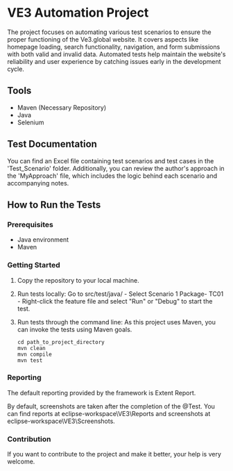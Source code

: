 # VE3 Automation Project

The project focuses on automating various test scenarios to ensure the proper functioning of the Ve3.global website. It covers aspects like homepage loading, search functionality, navigation, and form submissions with both valid and invalid data. Automated tests help maintain the website's reliability and user experience by catching issues early in the development cycle.

## Tools

- Maven (Necessary Repository)
- Java
- Selenium

## Test Documentation

You can find an Excel file containing test scenarios and test cases in the 'Test_Scenario' folder. Additionally, you can review the author's approach in the 'MyApproach' file, which includes the logic behind each scenario and accompanying notes.

## How to Run the Tests

### Prerequisites

- Java environment
- Maven

### Getting Started

1. Copy the repository to your local machine.

2. Run tests locally: Go to src/test/java/ -  Select Scenario 1 Package- TC01 - Right-click the feature file and select "Run" or "Debug" to start the test.

3. Run tests through the command line: As this project uses Maven, you can invoke the tests using Maven goals.

   ```shell
   cd path_to_project_directory
   mvn clean
   mvn compile
   mvn test

### Reporting
The default reporting provided by the framework is Extent Report.

By default, screenshots are taken after the completion of the @Test. You can find reports at eclipse-workspace\VE3\Reports and 
screenshots at eclipse-workspace\VE3\Screenshots.

### Contribution
If you want to contribute to the project and make it better, your help is very welcome.
